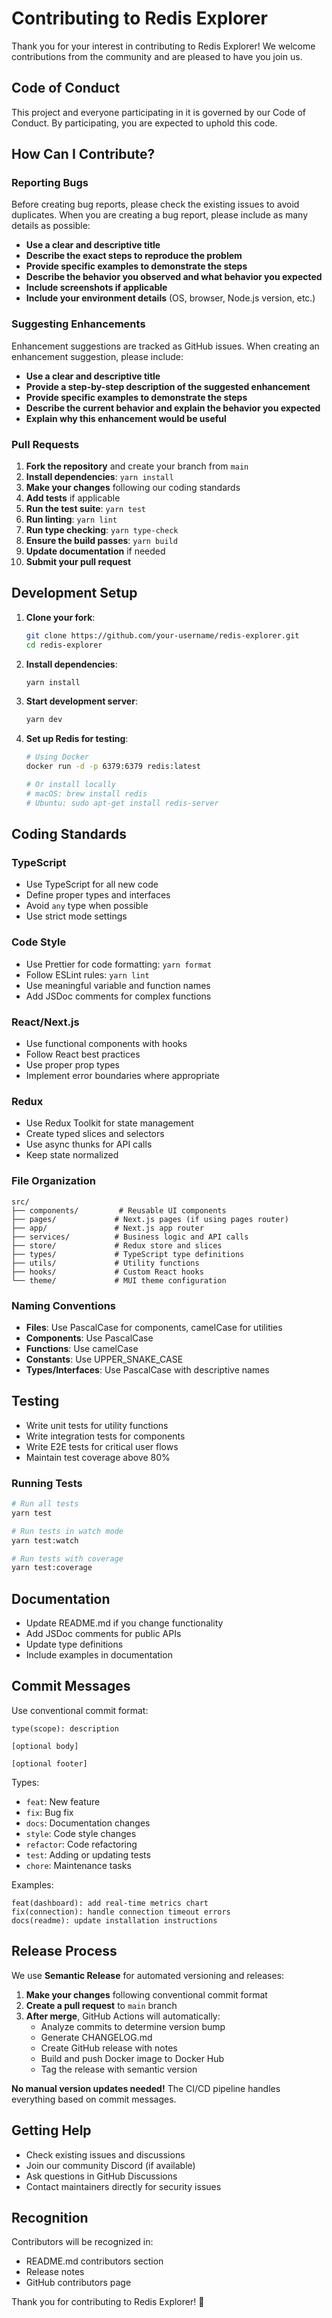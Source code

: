 # Contributing to Redis Explorer

Thank you for your interest in contributing to Redis Explorer! We welcome contributions from the community and are pleased to have you join us.

## Code of Conduct

This project and everyone participating in it is governed by our Code of Conduct. By participating, you are expected to uphold this code.

## How Can I Contribute?

### Reporting Bugs

Before creating bug reports, please check the existing issues to avoid duplicates. When you are creating a bug report, please include as many details as possible:

- **Use a clear and descriptive title**
- **Describe the exact steps to reproduce the problem**
- **Provide specific examples to demonstrate the steps**
- **Describe the behavior you observed and what behavior you expected**
- **Include screenshots if applicable**
- **Include your environment details** (OS, browser, Node.js version, etc.)

### Suggesting Enhancements

Enhancement suggestions are tracked as GitHub issues. When creating an enhancement suggestion, please include:

- **Use a clear and descriptive title**
- **Provide a step-by-step description of the suggested enhancement**
- **Provide specific examples to demonstrate the steps**
- **Describe the current behavior and explain the behavior you expected**
- **Explain why this enhancement would be useful**

### Pull Requests

1. **Fork the repository** and create your branch from `main`
2. **Install dependencies**: `yarn install`
3. **Make your changes** following our coding standards
4. **Add tests** if applicable
5. **Run the test suite**: `yarn test`
6. **Run linting**: `yarn lint`
7. **Run type checking**: `yarn type-check`
8. **Ensure the build passes**: `yarn build`
9. **Update documentation** if needed
10. **Submit your pull request**

## Development Setup

1. **Clone your fork**:
   ```bash
   git clone https://github.com/your-username/redis-explorer.git
   cd redis-explorer
   ```

2. **Install dependencies**:
   ```bash
   yarn install
   ```

3. **Start development server**:
   ```bash
   yarn dev
   ```

4. **Set up Redis for testing**:
   ```bash
   # Using Docker
   docker run -d -p 6379:6379 redis:latest
   
   # Or install locally
   # macOS: brew install redis
   # Ubuntu: sudo apt-get install redis-server
   ```

## Coding Standards

### TypeScript

- Use TypeScript for all new code
- Define proper types and interfaces
- Avoid `any` type when possible
- Use strict mode settings

### Code Style

- Use Prettier for code formatting: `yarn format`
- Follow ESLint rules: `yarn lint`
- Use meaningful variable and function names
- Add JSDoc comments for complex functions

### React/Next.js

- Use functional components with hooks
- Follow React best practices
- Use proper prop types
- Implement error boundaries where appropriate

### Redux

- Use Redux Toolkit for state management
- Create typed slices and selectors
- Use async thunks for API calls
- Keep state normalized

### File Organization

```
src/
├── components/         # Reusable UI components
├── pages/             # Next.js pages (if using pages router)
├── app/               # Next.js app router
├── services/          # Business logic and API calls
├── store/             # Redux store and slices
├── types/             # TypeScript type definitions
├── utils/             # Utility functions
├── hooks/             # Custom React hooks
└── theme/             # MUI theme configuration
```

### Naming Conventions

- **Files**: Use PascalCase for components, camelCase for utilities
- **Components**: Use PascalCase
- **Functions**: Use camelCase
- **Constants**: Use UPPER_SNAKE_CASE
- **Types/Interfaces**: Use PascalCase with descriptive names

## Testing

- Write unit tests for utility functions
- Write integration tests for components
- Write E2E tests for critical user flows
- Maintain test coverage above 80%

### Running Tests

```bash
# Run all tests
yarn test

# Run tests in watch mode
yarn test:watch

# Run tests with coverage
yarn test:coverage
```

## Documentation

- Update README.md if you change functionality
- Add JSDoc comments for public APIs
- Update type definitions
- Include examples in documentation

## Commit Messages

Use conventional commit format:

```
type(scope): description

[optional body]

[optional footer]
```

Types:
- `feat`: New feature
- `fix`: Bug fix
- `docs`: Documentation changes
- `style`: Code style changes
- `refactor`: Code refactoring
- `test`: Adding or updating tests
- `chore`: Maintenance tasks

Examples:
```
feat(dashboard): add real-time metrics chart
fix(connection): handle connection timeout errors
docs(readme): update installation instructions
```

## Release Process

We use **Semantic Release** for automated versioning and releases:

1. **Make your changes** following conventional commit format
2. **Create a pull request** to `main` branch
3. **After merge**, GitHub Actions will automatically:
   - Analyze commits to determine version bump
   - Generate CHANGELOG.md
   - Create GitHub release with notes
   - Build and push Docker image to Docker Hub
   - Tag the release with semantic version

**No manual version updates needed!** The CI/CD pipeline handles everything based on commit messages.

## Getting Help

- Check existing issues and discussions
- Join our community Discord (if available)
- Ask questions in GitHub Discussions
- Contact maintainers directly for security issues

## Recognition

Contributors will be recognized in:
- README.md contributors section
- Release notes
- GitHub contributors page

Thank you for contributing to Redis Explorer! 🚀
